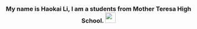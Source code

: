<h3 align="center">
  My name is Haokai Li, I am a students from Mother Teresa High School.
  <img src="https://media.giphy.com/media/hvRJCLFzcasrR4ia7z/giphy.gif" width="28">
</h3>

<!---
haokai-li/haokai-li is a ✨ special ✨ repository because its `README.md` (this file) appears on your GitHub profile.
You can click the Preview link to take a look at your changes.
--->
